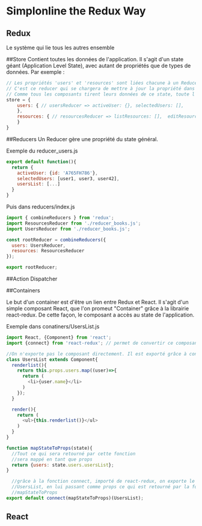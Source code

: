 # Simplonline the Redux Way

## Redux
Le système qui lie tous les autres ensemble

##Store
Contient toutes les données de l'application. Il s'agit d'un state géant (Application Level State), avec autant de propriétés que de types de données.  Par exemple :
```javascript
// Les propriétés 'users' et 'resources' sont liées chacune à un Reducer.
// C'est ce reducer qui se chargera de mettre à jour la propriété dans le state général.
// Comme tous les composants tirent leurs données de ce state, toute l'application est automatiquement mise à jour.
store = {
	users: { // usersReducer => activeUser: {},	selectedUsers: [],
	},
	resources: { // resourcesReducer => listResources: [],	editResource: {}, viewResource: {}
	}
}
```

##Reducers
Un Reducer gère une propriété du state général.

Exemple du reducer_users.js
```javascript
export default function(){
  return {
    activeUser: {id: 'A765FH786'},
    selectedUsers: [user1, user3, user42],
    usersList: [...]
  }
}
```
Puis dans reducers/index.js

```javascript
import { combineReducers } from 'redux';
import ResourcesReducer from './reducer_books.js';
import UsersReducer from './reducer_books.js';

const rootReducer = combineReducers({
  users: UsersReducer,
  resources: ResourcesReducer
});

export rootReducer;
```


##Action Dispatcher

##Containers

Le but d'un container est d'être un lien entre Redux et React. Il s'agit d'un simple composant React, que l'on promeut "Container" grâce à la librairie react-redux. De cette façon, le composant a accès au state de l'application.

Exemple dans conatiners/UsersList.js
```javascript
import React, {Component} from 'react';
import {connect} from 'react-redux'; // permet de convertir ce composant en container

//On n'exporte pas le composant directement. Il est exporté grâce à connect en bas de page
class UsersList extends Component{
  renderlist(){
    return this.props.users.map((user)=>{
      return (
        <li>{user.name}</li>
      )
    });
  }

  render(){
    return (
      <ul>{this.renderlist()}</ul>
    )
  }
}

function mapStateToProps(state){
  //Tout ce qui sera retourné par cette fonction
  //sera mappé en tant que props
  return {users: state.users.usersList};
}

  //grâce à la fonction connect, importé de react-redux, on exporte le composant
  //UsersList, en lui passant comme props ce qui est retourné par la fonction
  //mapStateToProps
export default connect(mapStateToProps)(UsersList);

```

## React
